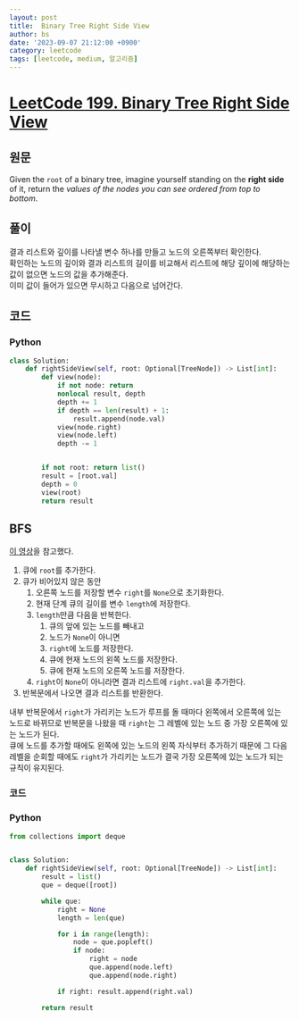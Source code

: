 ```yaml
---
layout: post
title:  Binary Tree Right Side View
author: bs
date: '2023-09-07 21:12:00 +0900'
category: leetcode
tags: [leetcode, medium, 알고리즘]
---
```


# [LeetCode 199. Binary Tree Right Side View](https://leetcode.com/problems/binary-tree-right-side-view)

## 원문
Given the `root` of a binary tree, imagine yourself standing on the **right side** of it, return the *values of the nodes you can see ordered from top to bottom*.

## 풀이
결과 리스트와 깊이를 나타낼 변수 하나를 만들고 노드의 오른쪽부터 확인한다.<br>
확인하는 노드의 깊이와 결과 리스트의 길이를 비교해서 리스트에 해당 깊이에 해당하는 값이 없으면 노드의 값을 추가해준다.<br>
이미 값이 들어가 있으면 무시하고 다음으로 넘어간다.

## 코드
### Python
```python
class Solution:
    def rightSideView(self, root: Optional[TreeNode]) -> List[int]:
        def view(node):
            if not node: return
            nonlocal result, depth
            depth += 1
            if depth == len(result) + 1:
                result.append(node.val)
            view(node.right)
            view(node.left)
            depth -= 1


        if not root: return list()
        result = [root.val]
        depth = 0
        view(root)
        return result
```

## BFS
[이 영상](https://www.youtube.com/watch?v=d4zLyf32e3I)을 참고했다.

1. 큐에 `root`를 추가한다.
2. 큐가 비어있지 않은 동안
    1. 오른쪽 노드를 저장할 변수 `right`를 `None`으로 초기화한다.
    2. 현재 단계 큐의 길이를 변수 `length`에 저장한다.
    3. `length`만큼 다음을 반복한다.
        1. 큐의 앞에 있는 노드를 빼내고
        2. 노드가 `None`이 아니면
        3. `right`에 노드를 저장한다.
        4. 큐에 현재 노드의 왼쪽 노드를 저장한다.
        5. 큐에 현재 노드의 오른쪽 노드를 저장한다.
    4. `right`이 `None`이 아니라면 결과 리스트에 `right.val`을 추가한다.
3. 반복문에서 나오면 결과 리스트를 반환한다.

내부 반복문에서 `right`가 가리키는 노드가 루프를 돌 때마다 왼쪽에서 오른쪽에 있는 노드로 바뀌므로 반복문을 나왔을 때 `right`는 그 레벨에 있는 노드 중 가장 오른쪽에 있는 노드가 된다.<br>
큐에 노드를 추가할 때에도 왼쪽에 있는 노드의 왼쪽 자식부터 추가하기 때문에 그 다음 레벨을 순회할 때에도 `right`가 가리키는 노드가 결국 가장 오른쪽에 있는 노드가 되는 규칙이 유지된다.

### 코드
### Python
```python
from collections import deque


class Solution:
    def rightSideView(self, root: Optional[TreeNode]) -> List[int]:
        result = list()
        que = deque([root])

        while que:
            right = None
            length = len(que)

            for i in range(length):
                node = que.popleft()
                if node:
                    right = node
                    que.append(node.left)
                    que.append(node.right)

            if right: result.append(right.val)

        return result
```